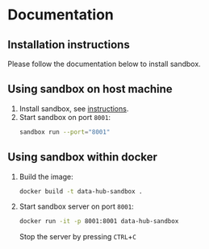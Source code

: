 Documentation
====================

## Installation instructions

Please follow the documentation below to install sandbox.



## Using sandbox on host machine

1. Install sandbox, see [instructions](https://github.com/getsandbox/sandbox).
2. Start sandbox on port `8001`:
	```bash
	sandbox run --port="8001"
	```

## Using sandbox within docker

1. Build the image:
	```bash
	docker build -t data-hub-sandbox .
	```
2. Start sandbox server on port `8001`:
	```bash
	docker run -it -p 8001:8001 data-hub-sandbox
	```
	
	Stop the server by pressing `CTRL`+`C`
